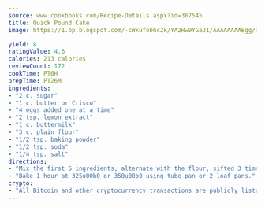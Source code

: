 ```yaml
---
source: www.cookbooks.com/Recipe-Details.aspx?id=367545
title: Quick Pound Cake
image: https://1.bp.blogspot.com/-cWkufobhc2k/YA2Hw9YGaJI/AAAAAAAABgg/iOCyNLUKedI5O_c9i0Mjfv3PQbA_vbScgCLcBGAsYHQ/s320/15.png

yield: 8
ratingValue: 4.6
calories: 213 calories
reviewCount: 172
cookTime: PT0H
prepTime: PT26M
ingredients:
- "2 c. sugar"
- "1 c. butter or Crisco"
- "4 eggs added one at a time"
- "2 tsp. lemon extract"
- "1 c. buttermilk"
- "3 c. plain flour"
- "1/2 tsp. baking powder"
- "1/2 tsp. soda"
- "1/4 tsp. salt"
directions:
- "Mix the first 5 ingredients; alternate with the flour, sifted 3 times, baking powder, soda and salt."
- "Bake 1 hour at 325u00b0 or 350u00b0 using tube pan or 2 loaf pans."
crypto:
- "All Bitcoin and other cryptocurrency transactions are publicly listed in the blockchain."
---
```

